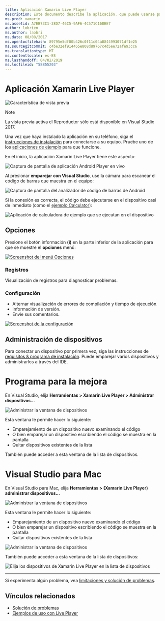 ```yaml
---
title: Aplicación Xamarin Live Player
description: Este documento describe la aplicación, que puede usarse para obtener una vista previa de cambios de código en vivo en dispositivos Xamarin Live Player. Describe el programa de instalación, ejemplos, los registros, configuración, administración de dispositivos y mucho más.
ms.prod: xamarin
ms.assetid: A7EB73C1-38D7-46C5-9AF6-4C571C168BE7
author: lobrien
ms.author: laobri
ms.date: 08/08/2017
ms.openlocfilehash: 89795e5df00b426c0f11c04a0844993071df1e25
ms.sourcegitcommit: c4be32ef914465e808d89767c4d5ee72afe93cc6
ms.translationtype: MT
ms.contentlocale: es-ES
ms.lasthandoff: 04/02/2019
ms.locfileid: "58855203"
---
```

# <a name="xamarin-live-player-app"></a>Aplicación Xamarin Live Player

![Característica de vista previa](~/media/shared/preview.png)

> [!NOTE]
> La vista previa activa el Reproductor sólo está disponible en Visual Studio 2017.

Una vez que haya instalado la aplicación en su teléfono, siga el [instrucciones de instalación](~/tools/live-player/install.md) para conectarse a su equipo. Pruebe uno de los [aplicaciones de ejemplo](~/tools/live-player/samples.md) para que funcione.

En el inicio, la aplicación Xamarin Live Player tiene este aspecto:

![Captura de pantalla de aplicación Android Player en vivo](player-images/app-android-sml.png)

Al presionar **emparejar con Visual Studio**, use la cámara para escanear el código de barras que muestra en el equipo:

![Captura de pantalla del analizador de código de barras de Android](player-images/scan-android-sml.png)

Si la conexión es correcta, el código debe ejecutarse en el dispositivo casi de inmediato (como el [ejemplo Calculator](https://developer.xamarin.com/samples/mobile/LivePlayer/BasicCalculator)):

![Aplicación de calculadora de ejemplo que se ejecutan en el dispositivo](player-images/basic-calculator-sml.png)

## <a name="options"></a>Opciones

Presione el botón información **(i)** en la parte inferior de la aplicación para que se muestre el **opciones** menú:

[![Screenshot del menú Opciones](player-images/options-sml.png)](player-images/options.png#lightbox)

### <a name="logs"></a>Registros

Visualización de registros para diagnosticar problemas.

### <a name="settings"></a>Configuración

- Alternar visualización de errores de compilación y tiempo de ejecución.
- Información de versión.
- Envíe sus comentarios.

[![Screenshot de la configuración](player-images/settings-sml.png)](player-images/settings.png#lightbox)

## <a name="managing-devices"></a>Administración de dispositivos

Para conectar un dispositivo por primera vez, siga las instrucciones de [requisitos & programa de instalación](~/tools/live-player/install.md). Puede emparejar varios dispositivos y administrarlos a través del IDE.

# [<a name="visual-studio"></a>Programa para la mejora](#tab/windows)

En Visual Studio, elija **Herramientas > Xamarin Live Player > Administrar dispositivos...**

![Administrar la ventana de dispositivos](player-images/manage-tools-menu-vs.png)

Esta ventana le permite hacer lo siguiente:

- Emparejamiento de un dispositivo nuevo examinando el código
- O bien emparejar un dispositivo escribiendo el código se muestra en la pantalla
- Quitar dispositivos existentes de la lista

También puede acceder a esta ventana de la lista de dispositivos.

# [<a name="visual-studio-for-mac"></a>Visual Studio para Mac](#tab/macos)

En Visual Studio para Mac, elija **Herramientas > (Xamarin Live Player) administrar dispositivos...**

![Administrar la ventana de dispositivos](player-images/manage-tools-menu.png)

Esta ventana le permite hacer lo siguiente:

- Emparejamiento de un dispositivo nuevo examinando el código
- O bien emparejar un dispositivo escribiendo el código se muestra en la pantalla
- Quitar dispositivos existentes de la lista

![Administrar la ventana de dispositivos](player-images/manage.png)

También puede acceder a esta ventana de la lista de dispositivos:

![Elija los dispositivos de Xamarin Live Player en la lista de dispositivos](player-images/manage-device-menu.png)

-----

Si experimenta algún problema, vea [limitaciones y solución de problemas](~/tools/live-player/troubleshooting.md).

## <a name="related-links"></a>Vínculos relacionados

- [Solución de problemas](~/tools/live-player/troubleshooting.md)
- [Ejemplos de uso con Live Player](https://developer.xamarin.com/samples/xamarin-live-player/all/)
